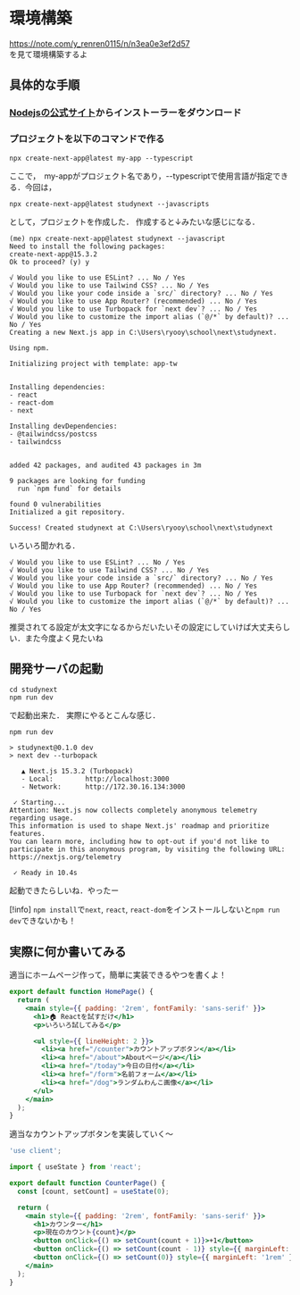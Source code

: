 
# 環境構築
https://note.com/y_renren0115/n/n3ea0e3ef2d57  
を見て環境構築するよ

## 具体的な手順

### [Nodejsの公式サイト](https://nodejs.org/ja/download/)からインストーラーをダウンロード

### プロジェクトを以下のコマンドで作る
```
npx create-next-app@latest my-app --typescript 
```

ここで，　my-appがプロジェクト名であり，--typescriptで使用言語が指定できる．今回は，

```
npx create-next-app@latest studynext --javascripts
```
として，プロジェクトを作成した．
作成すると↓みたいな感じになる．
```
(me) npx create-next-app@latest studynext --javascript
Need to install the following packages:
create-next-app@15.3.2
Ok to proceed? (y) y

√ Would you like to use ESLint? ... No / Yes
√ Would you like to use Tailwind CSS? ... No / Yes
√ Would you like your code inside a `src/` directory? ... No / Yes
√ Would you like to use App Router? (recommended) ... No / Yes
√ Would you like to use Turbopack for `next dev`? ... No / Yes
√ Would you like to customize the import alias (`@/*` by default)? ... No / Yes
Creating a new Next.js app in C:\Users\ryooy\school\next\studynext.

Using npm.

Initializing project with template: app-tw


Installing dependencies:
- react
- react-dom
- next

Installing devDependencies:
- @tailwindcss/postcss
- tailwindcss


added 42 packages, and audited 43 packages in 3m

9 packages are looking for funding
  run `npm fund` for details

found 0 vulnerabilities
Initialized a git repository.

Success! Created studynext at C:\Users\ryooy\school\next\studynext
```
いろいろ聞かれる．
```
√ Would you like to use ESLint? ... No / Yes
√ Would you like to use Tailwind CSS? ... No / Yes
√ Would you like your code inside a `src/` directory? ... No / Yes
√ Would you like to use App Router? (recommended) ... No / Yes
√ Would you like to use Turbopack for `next dev`? ... No / Yes
√ Would you like to customize the import alias (`@/*` by default)? ... No / Yes
```
推奨されてる設定が太文字になるからだいたいその設定にしていけば大丈夫らしい．また今度よく見たいね
## 開発サーバの起動
```
cd studynext
npm run dev
```
で起動出来た．
実際にやるとこんな感じ．
```
npm run dev

> studynext@0.1.0 dev
> next dev --turbopack

   ▲ Next.js 15.3.2 (Turbopack)
   - Local:        http://localhost:3000
   - Network:      http://172.30.16.134:3000

 ✓ Starting...
Attention: Next.js now collects completely anonymous telemetry regarding usage.
This information is used to shape Next.js' roadmap and prioritize features.
You can learn more, including how to opt-out if you'd not like to participate in this anonymous program, by visiting the following URL:
https://nextjs.org/telemetry

 ✓ Ready in 10.4s
```

起動できたらしいね．やったー



[!info]
`npm install`で`next`, `react`, `react-dom`をインストールしないと`npm run dev`できないかも！

## 実際に何か書いてみる

適当にホームページ作って，簡単に実装できるやつを書くよ！

```jsx
export default function HomePage() {
  return (
    <main style={{ padding: '2rem', fontFamily: 'sans-serif' }}>
      <h1>🏠 Reactを試すだけ</h1>
      <p>いろいろ試してみる</p>

      <ul style={{ lineHeight: 2 }}>
        <li><a href="/counter">カウントアップボタン</a></li>
        <li><a href="/about">Aboutページ</a></li>
        <li><a href="/today">今日の日付</a></li>
        <li><a href="/form">名前フォーム</a></li>
        <li><a href="/dog">ランダムわんこ画像</a></li>
      </ul>
    </main>
  );
}
```

適当なカウントアップボタンを実装していく～

```jsx
'use client';

import { useState } from 'react';

export default function CounterPage() {
  const [count, setCount] = useState(0);

  return (
    <main style={{ padding: '2rem', fontFamily: 'sans-serif' }}>
      <h1>カウンター</h1>
      <p>現在のカウント{count}</p>
      <button onClick={() => setCount(count + 1)}>+1</button>
      <button onClick={() => setCount(count - 1)} style={{ marginLeft: '1rem' }}>-1</button>
      <button onClick={() => setCount(0)} style={{ marginLeft: '1rem' }}>リセット</button>
    </main>
  );
}
```